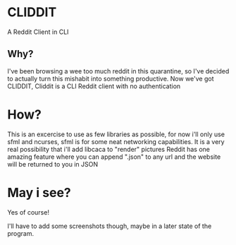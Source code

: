 # CLIDDIT
A Reddit Client in CLI

## Why?

I've been browsing a wee too much reddit in this quarantine, so I've decided to actually turn this mishabit into something productive.
Now we've got CLIDDIT, Cliddit is a CLI Reddit client with no authentication

# How?
This is an excercise to use as few libraries as possible, for now i'll only use sfml and ncurses, sfml is for some neat networking capabilities. It is a very real
possibility that i'll add libcaca to "render" pictures
Reddit has one amazing feature where you can append ".json" to any url and the website will be returned to you in JSON


# May i see?
Yes of course!

I'll have to add some screenshots though, maybe in a later state of the program.